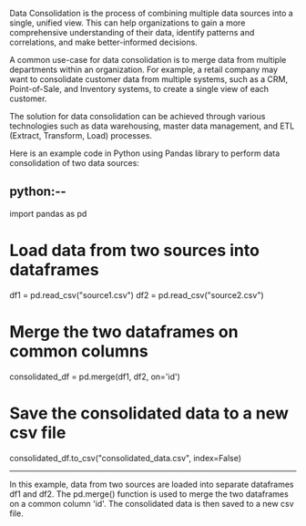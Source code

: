 Data Consolidation is the process of combining multiple data sources into a single, unified view. This can help organizations to gain a more comprehensive understanding of their data, identify patterns and correlations, and make better-informed decisions.

A common use-case for data consolidation is to merge data from multiple departments within an organization. For example, a retail company may want to consolidate customer data from multiple systems, such as a CRM, Point-of-Sale, and Inventory systems, to create a single view of each customer.

The solution for data consolidation can be achieved through various technologies such as data warehousing, master data management, and ETL (Extract, Transform, Load) processes.

Here is an example code in Python using Pandas library to perform data consolidation of two data sources:

python:--
-----------------

import pandas as pd

# Load data from two sources into dataframes
df1 = pd.read_csv("source1.csv")
df2 = pd.read_csv("source2.csv")

# Merge the two dataframes on common columns
consolidated_df = pd.merge(df1, df2, on='id')

# Save the consolidated data to a new csv file
consolidated_df.to_csv("consolidated_data.csv", index=False)

------------------

In this example, data from two sources are loaded into separate dataframes df1 and df2. The pd.merge() function is used to merge the two dataframes on a common column 'id'. The consolidated data is then saved to a new csv file.